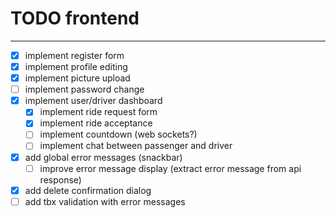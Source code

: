# TODO frontend
---

- [X] implement register form
- [X] implement profile editing
- [X] implement picture upload
- [ ] implement password change
- [X] implement user/driver dashboard
  - [X] implement ride request form
  - [X] implement ride acceptance
  - [ ] implement countdown (web sockets?)
  - [ ] implement chat between passenger and driver
- [x] add global error messages (snackbar)
  - [ ] improve error message display (extract error message from api response)
- [x] add delete confirmation dialog
- [ ] add tbx validation with error messages